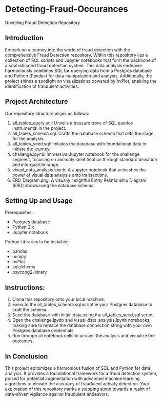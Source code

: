 # Detecting-Fraud-Occurances

Unveiling Fraud Detection Repository

## Introduction
Embark on a journey into the world of fraud detection with the comprehensive Fraud Detection repository. Within this repository lies a collection of SQL scripts and Jupyter notebooks that form the backbone of a sophisticated fraud detection system. This data analysis endeavor harmoniously combines SQL for querying data from a Postgres database and Python (Pandas) for data manipulation and analysis. Additionally, the project shines a spotlight on visualizations powered by hvPlot, enabling the identification of fraudulent activities.

## Project Architecture
Our repository structure aligns as follows:

1. all_tables_query.sql: Unveils a treasure trove of SQL queries instrumental in the project.
2. all_tables_schema.sql: Crafts the database schema that sets the stage for the analysis.
3. all_tables_seed.sql: Initiates the database with foundational data to initiate the journey.
4. challenge.ipynb: Immersive Jupyter notebook for the challenge segment, focusing on anomaly identification through standard deviation and interquartile range.
5. visual_data_analysis.ipynb: A Jupyter notebook that unleashes the power of visual data analysis onto transactions.
6. ERD_Diagram.png: A visually insightful Entity Relationship Diagram (ERD) showcasing the database schema.

## Setting Up and Usage
Prerequisites:
- Postgres database
- Python 3.x
- Jupyter notebook

Python Libraries to be Installed:
- pandas
- numpy
- hvPlot
- sqlalchemy
- psycopg2-binary

## Instructions:
1. Clone this repository onto your local machine.
2. Execute the all_tables_schema.sql script in your Postgres database to craft the schema.
3. Seed the database with initial data using the all_tables_seed.sql script.
4. Open the challenge.ipynb and visual_data_analysis.ipynb notebooks, making sure to replace the database connection string with your own Postgres database credentials.
5. Run through all notebook cells to unravel the analysis and visualize the outcomes.

## In Conclusion
This project epitomizes a harmonious fusion of SQL and Python for data analysis. It provides a foundational framework for a fraud detection system, poised for potential augmentation with advanced machine learning algorithms to elevate the accuracy of fraudulent activity detection. Your exploration of this repository marks a stepping stone towards a realm of data-driven vigilance against fraudulent endeavors.
